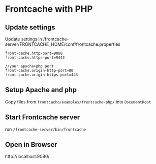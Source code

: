 # Frontcache with PHP
## Update settings
Update settings in /frontcache-server/FRONTCACHE_HOME/conf/frontcache.properties

    front-cache.http-port=9080
    front-cache.https-port=9443

    //your apache+php port
    front-cache.origin-http-port=80
    front-cache.origin-https-port=443

## Setup Apache and php
Copy files from `frontcache/examples/frontcache-php/` into  `DocumentRoot` 

## Start Frontcache server
run `/frontcache-server/bin/frontcache`

## Open in Browser
http://localhost:9080/
 


